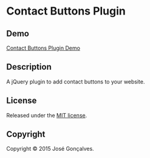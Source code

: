 # Contact Buttons Plugin


## Demo

[Contact Buttons Plugin Demo](http://joego.github.io/contact-buttons-plugin/)


## Description

A jQuery plugin to add contact buttons to your website.


## License

Released under the [MIT license](http://www.opensource.org/licenses/MIT). 


## Copyright

Copyright &copy; 2015 José Gonçalves.

